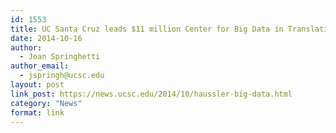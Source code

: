 ```yaml
---
id: 1553
title: UC Santa Cruz leads $11 million Center for Big Data in Translational Genomics
date: 2014-10-16
author:
  - Joan Springhetti
author_email:
  - jspringh@ucsc.edu
layout: post
link_post: https://news.ucsc.edu/2014/10/haussler-big-data.html
category: "News"
format: link
---
```

